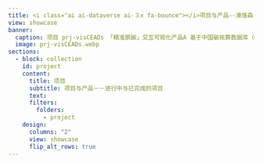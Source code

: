 ```yaml
---
title: <i class="ai ai-dataverse ai-３x fa-bounce"></i>项目与产品--澳恪森
view: showcase
banner:
  caption: 项目 prj-visCEADs 「精准脱碳」交互可视化产品A 基于中国碳核算数据库（CEADs）
  image: prj-visCEADs.webp
sections:
  - block: collection
    id: project
    content:
      title: 项目
      subtitle: 项目与产品－－进行中与已完成的项目
      text: 
      filters:
        folders:
          - project
    design:
      columns: "2"
      view: showcase
      flip_alt_rows: true
---
```

<style>
#top > div.page-body > div:nth-child(3) > div:nth-child(2) {
    display: block;
    background-size: 100% 100%;
    background-image: url(https://oxon8.netlify.app/media/prj-visCEADs.webp);
}

#top > div.page-body > div:nth-child(3) > div:nth-child(2) > div > div:nth-child(1){
   background-color: rgba(255, 255, 224, 0.85);
}

.section-subheading {
   background-color: rgba(255, 255, 224, 0.98);
   font-size: 2.5rem !important;
}
</style>

 

